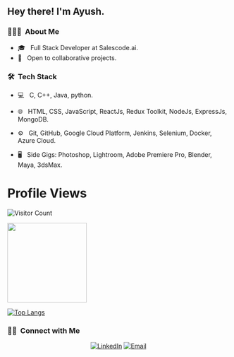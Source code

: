 <h2> Hey there! I'm Ayush.</h2>

<h3> 👨🏻‍💻 &nbsp;About Me </h3>

- 🎓 &nbsp; Full Stack Developer at Salescode.ai.
- 🤔 &nbsp; Open to collaborative projects.


<h3> 🛠 &nbsp;Tech Stack</h3>

- 💻 &nbsp;
  C, C++, Java, python.
- 🌐 &nbsp;
  HTML, CSS, JavaScript, ReactJs, Redux Toolkit, NodeJs, ExpressJs, MongoDB.
- ⚙️ &nbsp;
  Git, GitHub, Google Cloud Platform, Jenkins, Selenium, Docker, Azure Cloud.

- 🖥 &nbsp; Side Gigs:
  Photoshop,
  Lightroom,
  Adobe Premiere Pro,
  Blender,
  Maya,
  3dsMax.

#  **Profile Views**&nbsp;&nbsp;&nbsp;&nbsp;&nbsp;&nbsp;&nbsp;
![Visitor Count](https://profile-counter.glitch.me/{Ayush312003}/count.svg)
<div align="center">
</div>

<a href="https://github.com/ayush312003">
  <img height="180em" src="https://github-readme-stats.vercel.app/api?username=ayush312003&theme=buefy&show_icons=true" />
</a>
<br/>

 [![Top Langs](https://github-readme-stats.vercel.app/api/top-langs/?username=Ayush312003&theme=dark&layout=compact&align=right&width=40%)](https://github.com/Ayush312003/github-readme-stats)

<h3> 🤝🏻 &nbsp;Connect with Me </h3>

<p align="center">
<a href="https://www.linkedin.com/in/ayush-singh-070823238/"><img alt="LinkedIn" src="https://img.shields.io/badge/linkedin-%230077B5.svg?style=for-the-badge&logo=linkedin&logoColor=white"></a>
<a href="mailto:ayushsingh312003@gmail.com"><img alt="Email" src="https://img.shields.io/badge/Gmail-D14836?style=for-the-badge&logo=gmail&logoColor=white"></a>

</p>

